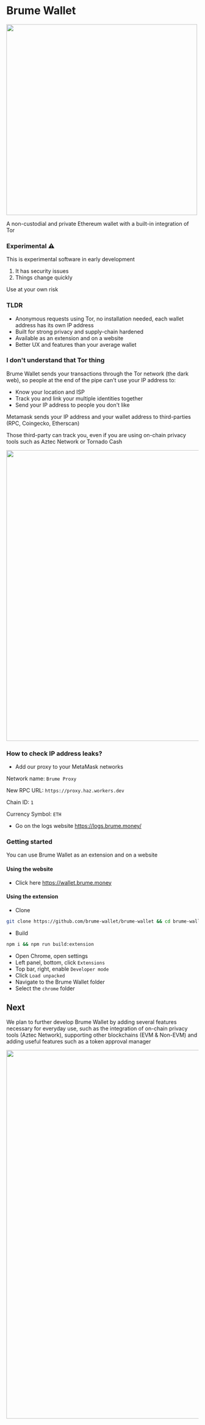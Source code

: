 # Brume Wallet

<img width="500" src="https://user-images.githubusercontent.com/4405263/235300182-bcc6d800-fc3c-4d37-b2c8-ead6df5e97bb.png"/>

A non-custodial and private Ethereum wallet with a built-in integration of Tor

### Experimental ⚠️

This is experimental software in early development

1. It has security issues
2. Things change quickly

Use at your own risk

### TLDR
- Anonymous requests using Tor, no installation needed, each wallet address has its own IP address
- Built for strong privacy and supply-chain hardened
- Available as an extension and on a website
- Better UX and features than your average wallet

### I don't understand that Tor thing

Brume Wallet sends your transactions through the Tor network (the dark web), so people at the end of the pipe can't use your IP address to: 
- Know your location and ISP
- Track you and link your multiple identities together
- Send your IP address to people you don't like

Metamask sends your IP address and your wallet address to third-parties (RPC, Coingecko, Etherscan)

Those third-party can track you, even if you are using on-chain privacy tools such as Aztec Network or Tornado Cash

<img width="762" src="https://user-images.githubusercontent.com/111573119/201625137-293eec93-a6c9-43fd-8eda-56dea0c8e00e.png">

### How to check IP address leaks?

- Add our proxy to your MetaMask networks

Network name: `Brume Proxy`

New RPC URL: `https://proxy.haz.workers.dev`

Chain ID: `1`

Currency Symbol: `ETH`

- Go on the logs website https://logs.brume.money/

### Getting started

You can use Brume Wallet as an extension and on a website

#### Using the website

- Click here https://wallet.brume.money

#### Using the extension

- Clone

```bash
git clone https://github.com/brume-wallet/brume-wallet && cd brume-wallet
```

- Build

```bash
npm i && npm run build:extension
```

- Open Chrome, open settings
- Left panel, bottom, click `Extensions`
- Top bar, right, enable `Developer mode`
- Click `Load unpacked`
- Navigate to the Brume Wallet folder
- Select the `chrome` folder

## Next

We plan to further develop Brume Wallet by adding several features necessary for everyday use, such as the integration of on-chain privacy tools (Aztec Network), supporting other blockchains (EVM & Non-EVM) and adding useful features such as a token approval manager

<img width="966" src="https://user-images.githubusercontent.com/111573119/201625406-58c1b481-ce27-47e0-a430-734d03b21fc6.png">

